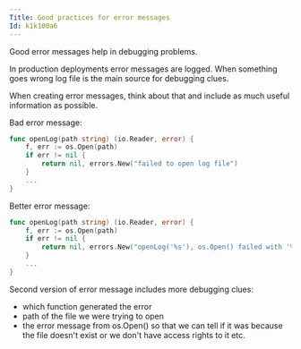 ```yaml
---
Title: Good practices for error messages
Id: k1k100a6
---
```


Good error messages help in debugging problems.

In production deployments error messages are logged. When something goes wrong log file is the main source for debugging clues.

When creating error messages, think about that and include as much useful information as possible.

Bad error message:

```go
func openLog(path string) (io.Reader, error) {
    f, err := os.Open(path)
    if err != nil {
        return nil, errors.New("failed to open log file")
    }
    ...
}
```

Better error message:

```go
func openLog(path string) (io.Reader, error) {
    f, err := os.Open(path)
    if err != nil {
        return nil, errors.New("openLog('%s'), os.Open() failed with '%s'", path, err)
    }
    ...
}
```

Second version of error message includes more debugging clues:
* which function generated the error
* path of the file we were trying to open
* the error message from os.Open() so that we can tell if it was because the file doesn't exist or we don't have access rights to it etc.
